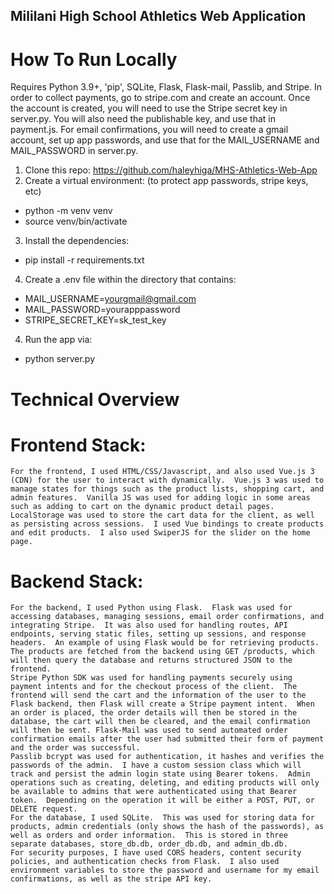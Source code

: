 Mililani High School Athletics Web Application
----------------------------------------------

# How To Run Locally
Requires Python 3.9+, 'pip', SQLite, Flask, Flask-mail, Passlib, and Stripe.
In order to collect payments, go to stripe.com and create an account.  Once the account is created, you will need to use the Stripe secret key in server.py.  You will also need the publishable key, and use that in payment.js.  For email confirmations, you will need to create a gmail account, set up app passwords, and use that for the MAIL_USERNAME and MAIL_PASSWORD in server.py.

1. Clone this repo: https://github.com/haleyhiga/MHS-Athletics-Web-App
2. Create a virtual environment: (to protect app passwords, stripe keys, etc)
- python -m venv venv
- source venv/bin/activate 
3. Install the dependencies: 
- pip install -r requirements.txt
4. Create a .env file within the directory that contains:
- MAIL_USERNAME=yourgmail@gmail.com
- MAIL_PASSWORD=yourapppassword
- STRIPE_SECRET_KEY=sk_test_key
4. Run the app via:
- python server.py





# Technical Overview

# Frontend Stack:
	For the frontend, I used HTML/CSS/Javascript, and also used Vue.js 3 (CDN) for the user to interact with dynamically.  Vue.js 3 was used to manage states for things such as the product lists, shopping cart, and admin features.  Vanilla JS was used for adding logic in some areas such as adding to cart on the dynamic product detail pages.  LocalStorage was used to store the cart data for the client, as well as persisting across sessions.  I used Vue bindings to create products and edit products.  I also used SwiperJS for the slider on the home page.

# Backend Stack:
	For the backend, I used Python using Flask.  Flask was used for accessing databases, managing sessions, email order confirmations, and integrating Stripe.  It was also used for handling routes, API endpoints, serving static files, setting up sessions, and response headers.  An example of using Flask would be for retrieving products.  The products are fetched from the backend using GET /products, which will then query the database and returns structured JSON to the frontend.   
    Stripe Python SDK was used for handling payments securely using payment intents and for the checkout process of the client.  The frontend will send the cart and the information of the user to the Flask backend, then Flask will create a Stripe payment intent.  When an order is placed, the order details will then be stored in the database, the cart will then be cleared, and the email confirmation will then be sent. Flask-Mail was used to send automated order confirmation emails after the user had submitted their form of payment and the order was successful. 
    Passlib bcrypt was used for authentication, it hashes and verifies the passwords of the admin.  I have a custom session class which will track and persist the admin login state using Bearer tokens.  Admin operations such as creating, deleting, and editing products will only be available to admins that were authenticated using that Bearer token.  Depending on the operation it will be either a POST, PUT, or DELETE request.
    For the database, I used SQLite.  This was used for storing data for products, admin credentials (only shows the hash of the passwords), as well as orders and order information.  This is stored in three separate databases, store_db.db, order_db.db, and admin_db.db.
    For security purposes, I have used CORS headers, content security policies, and authentication checks from Flask.  I also used environment variables to store the password and username for my email confirmations, as well as the stripe API key.
